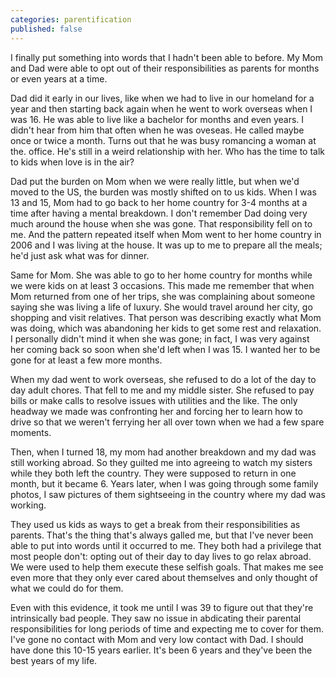 ```yaml
---
categories: parentification
published: false
---
```


I finally put something into words that I hadn't been able to before. My Mom and Dad were able to opt out of their responsibilities as parents for months or even years at a time.

Dad did it early in our lives, like when we had to live in our homeland for a year and then starting back again when he went to work overseas when I was 16. He was able to live like a bachelor for months and even years. I didn't hear from him that often when he was oveseas. He called maybe once or twice a month. Turns out that he was busy romancing a woman at the. office. He's still in a weird relationship with her. Who has the time to talk to kids when love is in the air?

Dad put the burden on Mom when we were really little, but when we'd moved to the US, the burden was mostly shifted on to us kids. When I was 13 and 15, Mom had to go back to her home country for 3-4 months at a time after having a mental breakdown. I don't remember Dad doing very much around the house when she was gone. That responsibility fell on to me. And the pattern repeated itself when Mom went to her home country in 2006 and I was living at the house. It was up to me to prepare all the meals; he'd just ask what was for dinner.

Same for Mom. She was able to go to her home country for months while we were kids on at least 3 occasions. This made me remember that when Mom returned from one of her trips, she was complaining about someone saying she was living a life of luxury. She would travel around her city, go shopping and visit relatives. That person was describing exactly what Mom was doing, which was abandoning her kids to get some rest and relaxation. I personally didn't mind it when she was gone; in fact, I was very against her coming back so soon when she'd left when I was 15. I wanted her to be gone for at least a few more months.

When my dad went to work overseas, she refused to do a lot of the day to day adult chores. That fell to me and my middle sister. She refused to pay bills or make calls to resolve issues with utilities and the like. The only headway we made was confronting her and forcing her to learn how to drive so that we weren't ferrying her all over town when we had a few spare moments.

Then, when I turned 18, my mom had another breakdown and my dad was still working abroad. So they guilted me into agreeing to watch my sisters while they both left the country. They were supposed to return in one month, but it became 6. Years later, when I was going through some family photos, I saw pictures of them sightseeing in the country where my dad was working.

They used us kids as ways to get a break from their responsibilities as parents. That's the thing that's always galled me, but that I've never been able to put into words until it occurred to me. They both had a privilege that most people don't: opting out of their day to day lives to go relax abroad. We were used to help them execute these selfish goals. That makes me see even more that they only ever cared about themselves and only thought of what we could do for them.

Even with this evidence, it took me until I was 39 to figure out that they're intrinsically bad people. They saw no issue in abdicating their parental responsibilities for long periods of time and expecting me to cover for them. I've gone no contact with Mom and very low contact with Dad. I should have done this 10-15 years earlier. It's been 6 years and they've been the best years of my life.
